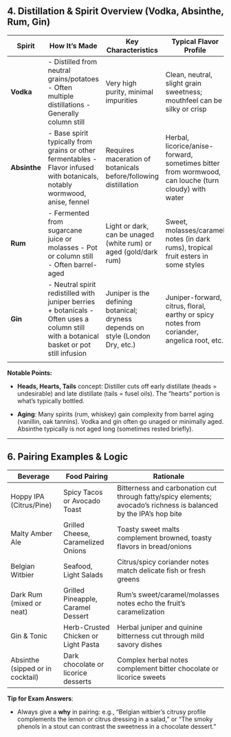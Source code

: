 ## 4. Distillation & Spirit Overview (Vodka, Absinthe, Rum, Gin)

| **Spirit**   | **How It’s Made**                                                                                                                        | **Key Characteristics**                                                        | **Typical Flavor Profile**                                                                          |
| ------------ | ---------------------------------------------------------------------------------------------------------------------------------------- | ------------------------------------------------------------------------------ | --------------------------------------------------------------------------------------------------- |
| **Vodka**    | - Distilled from neutral grains/potatoes - Often multiple distillations - Generally column still                                         | Very high purity, minimal impurities                                           | Clean, neutral, slight grain sweetness; mouthfeel can be silky or crisp                             |
| **Absinthe** | - Base spirit typically from grains or other fermentables - Flavor infused with botanicals, notably wormwood, anise, fennel              | Requires maceration of botanicals before/following distillation                | Herbal, licorice/anise-forward, sometimes bitter from wormwood, can louche (turn cloudy) with water |
| **Rum**      | - Fermented from sugarcane juice or molasses - Pot or column still - Often barrel-aged                                                   | Light or dark, can be unaged (white rum) or aged (gold/dark rum)               | Sweet, molasses/caramel notes (in dark rums), tropical fruit esters in some styles                  |
| **Gin**      | - Neutral spirit redistilled with juniper berries + botanicals - Often uses a column still with a botanical basket or pot still infusion | Juniper is the defining botanical; dryness depends on style (London Dry, etc.) | Juniper-forward, citrus, floral, earthy or spicy notes from coriander, angelica root, etc.          |
|              |                                                                                                                                          |                                                                                |                                                                                                     |

**Notable Points:**

- **Heads, Hearts, Tails** concept: Distiller cuts off early distillate (heads = undesirable) and late distillate (tails = fusel oils). The “hearts” portion is what’s typically bottled.
    
- **Aging**: Many spirits (rum, whiskey) gain complexity from barrel aging (vanillin, oak tannins). Vodka and gin often go unaged or minimally aged. Absinthe typically is not aged long (sometimes rested briefly).
    

---

## 6. Pairing Examples & Logic

| **Beverage**                     | **Food Pairing**                    | **Rationale**                                                                                                     |
| -------------------------------- | ----------------------------------- | ----------------------------------------------------------------------------------------------------------------- |
| Hoppy IPA (Citrus/Pine)          | Spicy Tacos or Avocado Toast        | Bitterness and carbonation cut through fatty/spicy elements; avocado’s richness is balanced by the IPA’s hop bite |
| Malty Amber Ale                  | Grilled Cheese, Caramelized Onions  | Toasty sweet malts complement browned, toasty flavors in bread/onions                                             |
| Belgian Witbier                  | Seafood, Light Salads               | Citrus/spicy coriander notes match delicate fish or fresh greens                                                  |
| Dark Rum (mixed or neat)         | Grilled Pineapple, Caramel Dessert  | Rum’s sweet/caramel/molasses notes echo the fruit’s caramelization                                                |
| Gin & Tonic                      | Herb-Crusted Chicken or Light Pasta | Herbal juniper and quinine bitterness cut through mild savory dishes                                              |
| Absinthe (sipped or in cocktail) | Dark chocolate or licorice desserts | Complex herbal notes complement bitter chocolate or licorice sweets                                               |

**Tip for Exam Answers**:

- Always give a **why** in pairing: e.g., “Belgian witbier’s citrusy profile complements the lemon or citrus dressing in a salad,” or “The smoky phenols in a stout can contrast the sweetness in a chocolate dessert.”
    
